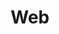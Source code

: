 ---
title: "Web"
weight: 8
links:
- title: "Favicon Generator"
  link: "https://realfavicongenerator.net"
- title: "Modern Javascript: Everything you missed over the last 10 years"
  link: "https://turriate.com/articles/modern-javascript-everything-you-missed-over-10-years"
- title: "Beautiful CSS box-shadow examples"
  link: "https://getcssscan.com/css-box-shadow-examples"
- title: "Over 1900 pixel-perfect icons for web design"
  link: "https://tabler-icons.io"
- title: "RSS Feed Best Practises"
  link: "https://kevincox.ca/2022/05/06/rss-feed-best-practices/"
- title: "The Open Graph protocol"
  link: "https://ogp.me"
- title: "No-Class CSS Frameworks"
  link: "https://css-tricks.com/no-class-css-frameworks/"
- title: "Cache your CORS"
  link: "https://httptoolkit.tech/blog/cache-your-cors/"
---